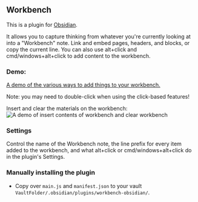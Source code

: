 ## Workbench

This is a plugin for [Obsidian](https://obsidian.md).

It allows you to capture thinking from whatever you're currently looking at into a "Workbench" note. Link and embed pages, headers, and blocks, or copy the current line. You can also use alt+click and cmd/windows+alt+click to add content to the workbench.

### Demo:

[A demo of the various ways to add things to your workbench.](tG4dOvp.gif)

Note: you may need to double-click when using the click-based features! 

Insert and clear the materials on the workbench:
![A demo of insert contents of workbench and clear workbench](YCazTIb.gif)

### Settings
Control the name of the Workbench note, the line prefix for every item added to the workbench, and what alt+click or cmd/windows+alt+click do in the plugin's Settings.

### Manually installing the plugin

- Copy over `main.js` and `manifest.json` to your vault `VaultFolder/.obsidian/plugins/workbench-obsidian/`.
